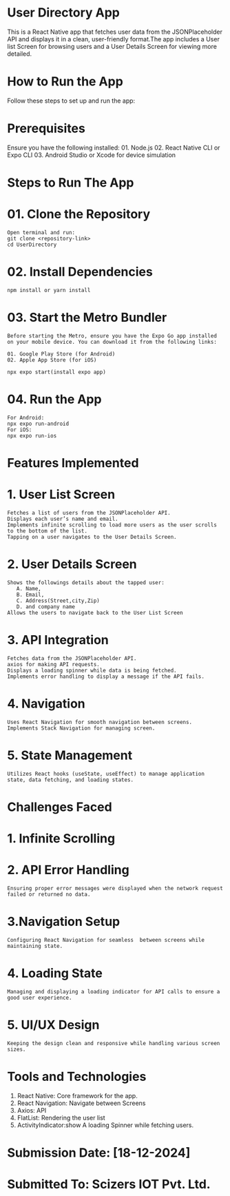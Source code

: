 # User Directory App

This is a React Native app that fetches user data from the JSONPlaceholder API and displays it in a clean, user-friendly format.The app includes a User list Screen for browsing users and a User Details Screen for viewing more detailed.

# How to Run the App

Follow these steps to set up and run the app:

# Prerequisites

Ensure you have the following installed: 01. Node.js 02. React Native CLI or Expo CLI 03. Android Studio or Xcode for device simulation

# Steps to Run The App

# 01. Clone the Repository

    Open terminal and run:
    git clone <repository-link>
    cd UserDirectory

# 02. Install Dependencies

    npm install or yarn install

# 03. Start the Metro Bundler

    Before starting the Metro, ensure you have the Expo Go app installed on your mobile device. You can download it from the following links:

    01. Google Play Store (for Android)
    02. Apple App Store (for iOS)

    npx expo start(install expo app)

# 04. Run the App

    For Android:
    npx expo run-android
    For iOS:
    npx expo run-ios

# Features Implemented

# 1. User List Screen

    Fetches a list of users from the JSONPlaceholder API.
    Displays each user’s name and email.
    Implements infinite scrolling to load more users as the user scrolls to the bottom of the list.
    Tapping on a user navigates to the User Details Screen.

# 2. User Details Screen

    Shows the followings details about the tapped user:
       A. Name,
       B. Email,
       C. Address(Street,city,Zip)
       D. and company name
    Allows the users to navigate back to the User List Screen

# 3. API Integration

    Fetches data from the JSONPlaceholder API.
    axios for making API requests.
    Displays a loading spinner while data is being fetched.
    Implements error handling to display a message if the API fails.

# 4. Navigation

    Uses React Navigation for smooth navigation between screens.
    Implements Stack Navigation for managing screen.

# 5. State Management

    Utilizes React hooks (useState, useEffect) to manage application state, data fetching, and loading states.

# Challenges Faced

# 1. Infinite Scrolling

# 2. API Error Handling

    Ensuring proper error messages were displayed when the network request failed or returned no data.

# 3.Navigation Setup

    Configuring React Navigation for seamless  between screens while maintaining state.

# 4. Loading State

    Managing and displaying a loading indicator for API calls to ensure a good user experience.

# 5. UI/UX Design

    Keeping the design clean and responsive while handling various screen sizes.

# Tools and Technologies

1.  React Native: Core framework for the app.
2.  React Navigation: Navigate between Screens
3.  Axios: API
4.  FlatList: Rendering the user list
5.  ActivityIndicator:show A loading Spinner while fetching users.


# Submission Date: [18-12-2024]
# Submitted To: Scizers IOT Pvt. Ltd.
